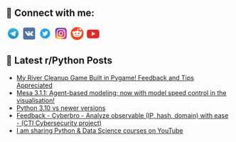 ## 🔎 Connect with me:
[<img src="https://github.com/bullbesh/bullbesh/blob/main/images/Telegram.png" width="32" height="32" />](https://t.me/bullbesh)
[<img src="https://github.com/bullbesh/bullbesh/blob/main/images/VK.png" width="32" height="32" />](https://vk.com/bullbesh)
[<img src="https://github.com/bullbesh/bullbesh/blob/main/images/Twitter.png" width="32" height="32" />](https://twitter.com/bullbesh1)
[<img src="https://github.com/bullbesh/bullbesh/blob/main/images/Instagram.png" width="32" height="32" />](https://www.instagram.com/bullbesh)
[<img src="https://github.com/bullbesh/bullbesh/blob/main/images/Reddit.png" width="32" height="32" />](https://www.reddit.com/user/bullbesh)
[<img src="https://github.com/bullbesh/bullbesh/blob/main/images/YouTube.png" width="32" height="32" />](https://www.youtube.com/channel/UCtfjRs6uzgq5mfm8S06WTcg)

## 📕 Latest r/Python Posts
<!-- BLOG-POST-LIST:START -->
- [My River Cleanup Game Built in Pygame! Feedback and Tips Appreciated](https://www.reddit.com/r/Python/comments/1he8hbj/my_river_cleanup_game_built_in_pygame_feedback/)
- [Mesa 3.1.1: Agent-based modeling; now with model speed control in the visualisation!](https://www.reddit.com/r/Python/comments/1he6leu/mesa_311_agentbased_modeling_now_with_model_speed/)
- [Python 3.10 vs newer versions](https://www.reddit.com/r/Python/comments/1he5g0f/python_310_vs_newer_versions/)
- [Feedback - Cyberbro - Analyze observable &lpar;IP, hash, domain&rpar; with ease - &lpar;CTI Cybersecurity project&rpar;](https://www.reddit.com/r/Python/comments/1he1r6i/feedback_cyberbro_analyze_observable_ip_hash/)
- [I am sharing Python &amp; Data Science courses on YouTube](https://www.reddit.com/r/Python/comments/1hdygzz/i_am_sharing_python_data_science_courses_on/)
<!-- BLOG-POST-LIST:END -->
